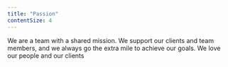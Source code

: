 ```yaml
---
title: "Passion"
contentSize: 4
---
```

We are a team with a shared mission. We support our clients and team members, and we 
always go the extra mile to achieve our goals. We love our people and our clients
